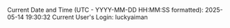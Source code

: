 Current Date and Time (UTC - YYYY-MM-DD HH:MM:SS formatted): 2025-05-14 19:30:32
Current User's Login: luckyaiman
